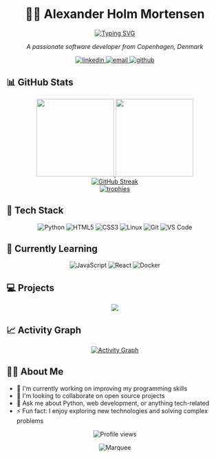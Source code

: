 <div align="center">
  
# 👨‍💻 Alexander Holm Mortensen

[![Typing SVG](https://readme-typing-svg.herokuapp.com?font=Fira+Code&pause=1000&color=0969DA&center=true&vCenter=true&random=false&width=435&lines=Software+Developer;Problem+Solver;Tech+Enthusiast)](https://git.io/typing-svg)

<p><em>A passionate software developer from Copenhagen, Denmark</em></p>

<p>
  <a href="https://linkedin.com/in/alexanderholmmortensen" target="_blank">
    <img src="https://img.shields.io/badge/LinkedIn-0077B5?style=for-the-badge&logo=linkedin&logoColor=white" alt="linkedin" />
  </a>
  <a href="mailto:your-email@example.com" target="_blank">
    <img src="https://img.shields.io/badge/Email-D14836?style=for-the-badge&logo=gmail&logoColor=white" alt="email" />
  </a>
  <a href="https://github.com/alex404hm" target="_blank">
    <img src="https://img.shields.io/badge/GitHub-100000?style=for-the-badge&logo=github&logoColor=white" alt="github" />
  </a>
</p>

</div>

## 📊 GitHub Stats

<div align="center">
  <a href="https://github.com/anuraghazra/github-readme-stats">
    <img height="180em" src="https://github-readme-stats.vercel.app/api?username=alex404hm&show_icons=true&theme=tokyonight&include_all_commits=true&count_private=true" />
  </a>
  <a href="https://github.com/anuraghazra/github-readme-stats">
    <img height="180em" src="https://github-readme-stats.vercel.app/api/top-langs/?username=alex404hm&layout=compact&langs_count=7&theme=tokyonight" />
  </a>
</div>

<div align="center">
  <a href="https://git.io/streak-stats">
    <img src="https://streak-stats.demolab.com?user=alex404hm&theme=tokyonight&border_radius=5" alt="GitHub Streak" />
  </a>
</div>

<div align="center">
  <a href="https://github.com/ryo-ma/github-profile-trophy">
    <img src="https://github-profile-trophy.vercel.app/?username=alex404hm&theme=tokyonight&no-frame=false&row=1&column=7" alt="trophies" />
  </a>
</div>

## 🚀 Tech Stack

<div align="center">

  ![Python](https://img.shields.io/badge/Python-3776AB?style=for-the-badge&logo=python&logoColor=white)
  ![HTML5](https://img.shields.io/badge/HTML5-E34F26?style=for-the-badge&logo=html5&logoColor=white)
  ![CSS3](https://img.shields.io/badge/CSS3-1572B6?style=for-the-badge&logo=css3&logoColor=white)
  ![Linux](https://img.shields.io/badge/Linux-FCC624?style=for-the-badge&logo=linux&logoColor=black)
  ![Git](https://img.shields.io/badge/Git-F05032?style=for-the-badge&logo=git&logoColor=white)
  ![VS Code](https://img.shields.io/badge/VS_Code-007ACC?style=for-the-badge&logo=visual-studio-code&logoColor=white)

</div>

## 🌱 Currently Learning

<div align="center">
  
  ![JavaScript](https://img.shields.io/badge/JavaScript-F7DF1E?style=for-the-badge&logo=javascript&logoColor=black)
  ![React](https://img.shields.io/badge/React-20232A?style=for-the-badge&logo=react&logoColor=61DAFB)
  ![Docker](https://img.shields.io/badge/Docker-2496ED?style=for-the-badge&logo=docker&logoColor=white)
  
</div>

## 💻 Projects

<div align="center">
  <a href="https://github.com/alex404hm/project1">
    <img align="center" src="https://github-readme-stats.vercel.app/api/pin/?username=alex404hm&repo=alex404hm&theme=tokyonight" />
  </a>
  <!-- Add more projects as you create them -->
</div>

## 📈 Activity Graph

<div align="center">
  <a href="https://github.com/ashutosh00710/github-readme-activity-graph">
    <img alt="Activity Graph" src="https://github-readme-activity-graph.vercel.app/graph?username=alex404hm&theme=tokyo-night" />
  </a>
</div>

## 👨‍💻 About Me

- 🔭 I'm currently working on improving my programming skills
- 👯 I'm looking to collaborate on open source projects
- 💬 Ask me about Python, web development, or anything tech-related
- ⚡ Fun fact: I enjoy exploring new technologies and solving complex problems

<div align="center">
  
  ![Profile views](https://komarev.com/ghpvc/?username=alex404hm&color=blueviolet&style=flat-square)

  <img src="https://raw.githubusercontent.com/BrunnerLivio/brunnerlivio/master/images/marquee.svg" alt="Marquee" />
</div>
